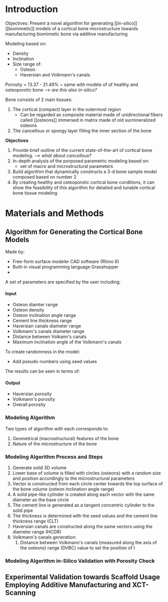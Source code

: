 # Introduction
Objectives:
Present a novel algorithm for generating [[in-silico]] [[biomimetic]] models of a cortical bone microstructure towards manufacturing biomimetic bone via additive manufacturing

Modeling based on:
- Density
- Inclination
- Size range of:
	- Osteon
	- Haversian and Volkmann's canals

Porosity = 13.37 - 21.49% ~ same with models of of healthy and osteoporotic bone --> *are this also in-silico?*



Bone consists of 2 main tissues:
1. The cortical (compact) layer in the outermost region
	- Can be regarded as composite material made of unidirectional fibers called [[osteons]] immersed in matrix made of old surmineralized osteons
2. The cancellous or spongy layer filling the inner section of the bone

**Objectives**
1. Provide brief outline of the current state-of-the-art of cortical bone modeling. --> *what about cancellous?*
2. In-depth analysis of the porposed parametric modeling based on:
	- set of macro and microstructural parameters
3. Build algorithm that dynamically constructs a 3-d bone sample model composed based on number 2
4. By creating healthy and osteoporotic cortical bone conditions, it can show the feasibility of this algorithm for detailed and tunable cortical bone tissue modeling


# Materials and Methods
## Algorithm for Generating the Cortical Bone Models
Made by:
- Free-form surface modeler CAD software (Rhino 6)
- Built-in visual programming language Grasshopper
- 
A set of parameters are specified by the user including:
#### Input
- Osteon diamter range
- Osteon density
- Osteon inclination angle range
- Cement line thickness range
- Haversian canals diameter range
- Volkmann's canals diameter range
- Distance between Volkann's canals
- Maximum inclination angle of the Volkmann's canals

To create randomness in the model:
- Add pseudo-numbers using seed values

The results can be seen in terms of:
#### Output
- Haversian porosity
- Volkmann's porosity
- Overall porosity

### Modeling Algorithm
Two types of algorithm with each corresponds to:
1. Geometrical (macrostructural) features of the bone
2. Nature of the microstructure of the bone

### Modeling Algorithm Process and Steps
1. Generate solid 3D volume
2. Lower base of volume is filled with circles (osteons) with a random size and position accordingly to the microstructural parameters
3. Vector is constructed from each circle center towards the top surface of the bone volume (osteon inclination angle range)
4. A solid pipe-like cylinder is created along each vector with the same diameter as the base circle
5. The cement line is generated as a tangent concentric cylinder to the solid pipe
6. The thickness is determined with the seed values and the cement line thickness range (CLT)
7. Haversian canals are constructed along the same vectors using the diameter range (HCDR)
8. Volkmann's canals generation:
	1. Distance between Volkmann's canals (measured along the axis of the osteons) range (DVBC) value to set the position of t

### Modeling Algorithm in-Silico Validation with Porosity Check

## Experimental Validation towards Scaffold Usage Employing Additive Manufacturing and XCT-Scanning

	
	


